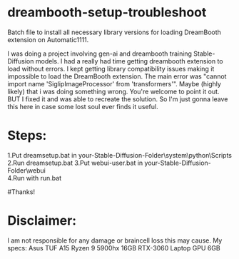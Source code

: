 # dreambooth-setup-troubleshoot
Batch file to install all necessary library versions for loading DreamBooth extension on Automatic1111.

I was doing a project involving gen-ai and dreambooth training Stable-Diffusion models. I had a really had time getting dreambooth extension to load without errors. I kept getting library compatibility issues making it impossible to load the DreamBooth extension. The main error was "cannot import name 'SiglipImageProcessor' from 'transformers'". Maybe (highly likely) that i was doing something wrong. You're welcome to point it out. BUT I fixed it and was able to recreate the solution. So I'm just gonna leave this here in case some lost soul ever finds it useful.

# Steps:

1.Put dreamsetup.bat in your-Stable-Diffusion-Folder\system\python\Scripts\
2.Run dreamsetup.bat
3.Put webui-user.bat in your-Stable-Diffusion-Folder\webui\
4.Run with run.bat

#Thanks!

# Disclaimer:
I am not responsible for any damage or braincell loss this may cause.
My specs: Asus TUF A15 Ryzen 9 5900hx 16GB RTX-3060 Laptop GPU 6GB
